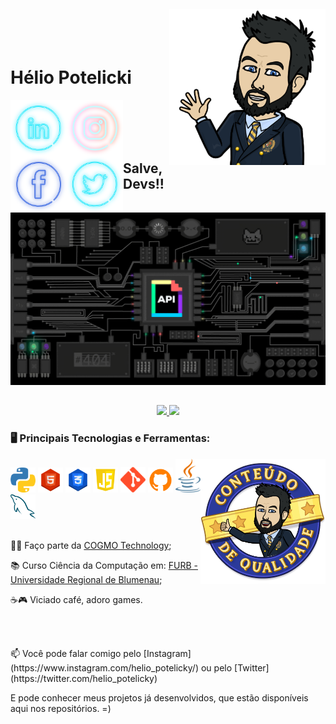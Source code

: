 <img align="right" width="250px" style="margin-top:-20px" src="images\bitmoji\Salve.PNG">

</br>
</br>

<div dsplay="inline-block">
 
 <h1 align="left">Hélio Potelicki</h1>

  <a href="https://www.linkedin.com/in/h%C3%A9lio-potelicki">
    <img align="left" width="90px" src="images\socials\Linkedin.png" alt="linkedin" style="vertical-align:top;">
  </a>

 <a href="https://www.instagram.com/helio_potelicky/">
    <img align="left" width="90px" src="images\socials\Instagram.png" alt="instagram" style="vertical-align:top;">
  </a> 

  <a href="https://www.facebook.com/SirPotelicky">
    <img align="left" width="90px" src="images\socials\Facebook.png" alt="facebook" style="vertical-align:top;">
  </a>

  <a href="https://twitter.com/helio_potelicky">
    <img align="left" width="90px" src="images\socials\Twitter.png" alt="twitter" style="vertical-align:top;">
  </a>

</div>

</br>
</br>
</br>
</br>

## Salve, Devs!!

<p align="center">
  <img src="images\tecs\dev-background.gif" width="700">
</p>

##
<p align="center">
<a href="https://github.com/HELIOPOTELICKI">
  <img height="180em" src="https://github-readme-stats.vercel.app/api?username=HELIOPOTELICKI&theme=highcontrast&show_icons=true&include_all_commits=true&count_private=true&border_radius=20"/>
  <img height="180em" src="https://github-readme-stats.vercel.app/api/top-langs/?username=HELIOPOTELICKI&theme=highcontrast&show_icons=true&count_private=true&layout=compact&border_radius=20&hide=html"/>
</a>

</p>

### 🖥️ Principais Tecnologias e Ferramentas: 
<img width="200px" align="right" src="images\bitmoji\Qualidade.png">
<code><img width="40px" src="images\tecs\python.png" title = "Python 3"/></code>
<code><img width="40px" src="images\tecs\html5.png" title = "HTML 5"/></code>
<code><img width="40px" src="images\tecs\css3.png" title = "CSS 3"/></code>
<code><img width="40px" src="images\tecs\javascript.png" title = "JAVASCRIPT"/></code>
<code><img width="40px" src="images\tecs\gitBash.png" title = "GIT BASH"/></code>
<code><img width="40px" src="images\tecs\github.png" title = "GITHUB"/></code>
<code><img width="40px" src="images\tecs\java.png" title = "JAVA"/></code>
<code><img width="40px" src="images\tecs\mysql.png" title = "MYSQL"/></code>

</br>
</br>

<div display="inline-block">
 <p align="left">👨‍💻 Faço parte da <a href="http://cogmo.com.br/">COGMO Technology</a>;</p>
 <p align="left">📚 Curso Ciência da Computação em: <a href="https://www.furb.br/web/10/portugues">FURB - Universidade Regional de Blumenau</a>;</p>
 <p align="left">☕🎮 Viciado café, adoro games.</p>
</div>

</br>
</br>

<div display="inline-block">
  <p align="left">📫 Você pode falar comigo pelo [Instagram](https://www.instagram.com/helio_potelicky/) ou pelo [Twitter](https://twitter.com/helio_potelicky)</p>
  <p align="left">E pode conhecer meus projetos já desenvolvidos, que estão disponíveis aqui nos repositórios. =)</p>
</div>